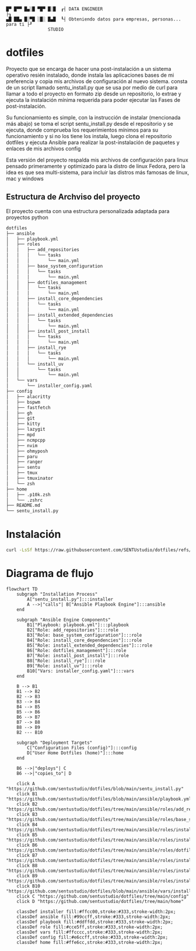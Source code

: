 ```
█▀ █▀▀ █▄░█ ▀█▀ █░█  ┎┤ DATA ENGINEER                                       ├┒
▄█ ██▄ █░▀█ ░█░ █▄█  ┖┤ Obteniendo datos para empresas, personas... para ti ├┚
                STUDIO
```

# dotfiles

Proyecto que se encarga de hacer una post-instalación a un sistema operativo resién instalado, donde instala las aplicaciones bases de mi preferencia y copia mis archivos de configuración al nuevo sistema. consta de un script llamado sentu_install.py que se usa por medio de curl para llamar a todo el proyecto en formato zip desde un repositorio, lo extrae y ejecuta la instalación mínima requerida para poder ejecutar las Fases de post-instalación.

Su funcionamiento es simple, con la instrucción de instalar (mencionada más abajo) se toma el script sentu_install.py desde el repositorio y se ejecuta, donde comprueba los requerimientos mínimos para su funcionamiento y si no los tiene los instala, luego clona el repositorio dotfiles y ejecuta Ansible para realizar la post-instalación de paquetes y enlaces de mis archivos config

Esta versión del proyecto respalda mis archivos de configuración para linux pensado primeramente y optimizado para la distro de linux Fedora, pero la idea es que sea multi-sistema, para incluir las distros más famosas de linux, mac y windows

## Estructura de Archviso del proyecto

El proyecto cuenta con una estructura personalizada adaptada para proyectos python

```bash
dotfiles
├── ansible
│   ├── playbook.yml
│   ├── roles
│   │   ├── add_repositories
│   │   │   └── tasks
│   │   │       └── main.yml
│   │   ├── base_system_configuration
│   │   │   └── tasks
│   │   │       └── main.yml
│   │   ├── dotfiles_management
│   │   │   └── tasks
│   │   │       └── main.yml
│   │   ├── install_core_dependencies
│   │   │   └── tasks
│   │   │       └── main.yml
│   │   ├── install_extended_dependencies
│   │   │   └── tasks
│   │   │       └── main.yml
│   │   ├── install_post_install
│   │   │   └── tasks
│   │   │       └── main.yml
│   │   ├── install_rye
│   │   │   └── tasks
│   │   │       └── main.yml
│   │   └── install_uv
│   │       └── tasks
│   │           └── main.yml
│   └── vars
│       └── installer_config.yaml
├── config
│   ├── alacritty
│   ├── bspwm
│   ├── fastfetch
│   ├── gh
│   ├── git
│   ├── kitty
│   ├── lazygit
│   ├── mpd
│   ├── ncmpcpp
│   ├── nvim
│   ├── ohmyposh
│   ├── paru
│   ├── ranger
│   ├── sentu
│   ├── tmux
│   ├── tmuxinator
│   └── zsh
├── home
│   ├── .p10k.zsh
│   └── .zshrc
├── README.md
└── sentu_install.py

```

# Instalación

```bash
curl -LsSf https://raw.githubusercontent.com/SENTUstudio/dotfiles/refs/heads/main/sentu_install.py | python3
```

# Diagrama de flujo

```mermaid
flowchart TD
    subgraph "Installation Process"
        A["sentu_install.py"]:::installer
        A -->|"calls"| B["Ansible Playbook Engine"]:::ansible
    end

    subgraph "Ansible Engine Components"
        B1["Playbook: playbook.yml"]:::playbook
        B2["Role: add_repositories"]:::role
        B3["Role: base_system_configuration"]:::role
        B4["Role: install_core_dependencies"]:::role
        B5["Role: install_extended_dependencies"]:::role
        B6["Role: dotfiles_management"]:::role
        B7["Role: install_post_install"]:::role
        B8["Role: install_rye"]:::role
        B9["Role: install_uv"]:::role
        B10["Vars: installer_config.yaml"]:::vars
    end

    B --> B1
    B1 --> B2
    B2 --> B3
    B3 --> B4
    B4 --> B5
    B5 --> B6
    B6 --> B7
    B7 --> B8
    B8 --> B9
    B2 --- B10

    subgraph "Deployment Targets"
        C["Configuration Files (config)"]:::config
        D["User Home Dotfiles (home)"]:::home
    end

    B6 -->|"deploys"| C
    B6 -->|"copies_to"| D

    click A "https://github.com/sentustudio/dotfiles/blob/main/sentu_install.py"
    click B1 "https://github.com/sentustudio/dotfiles/blob/main/ansible/playbook.yml"
    click B2 "https://github.com/sentustudio/dotfiles/tree/main/ansible/roles/add_repositories"
    click B3 "https://github.com/sentustudio/dotfiles/tree/main/ansible/roles/base_system_configuration"
    click B4 "https://github.com/sentustudio/dotfiles/tree/main/ansible/roles/install_core_dependencies"
    click B5 "https://github.com/sentustudio/dotfiles/tree/main/ansible/roles/install_extended_dependencies"
    click B6 "https://github.com/sentustudio/dotfiles/tree/main/ansible/roles/dotfiles_management"
    click B7 "https://github.com/sentustudio/dotfiles/tree/main/ansible/roles/install_post_install"
    click B8 "https://github.com/sentustudio/dotfiles/tree/main/ansible/roles/install_rye"
    click B9 "https://github.com/sentustudio/dotfiles/tree/main/ansible/roles/install_uv"
    click B10 "https://github.com/sentustudio/dotfiles/blob/main/ansible/vars/installer_config.yaml"
    click C "https://github.com/sentustudio/dotfiles/tree/main/config"
    click D "https://github.com/sentustudio/dotfiles/tree/main/home"

    classDef installer fill:#ffcc00,stroke:#333,stroke-width:2px;
    classDef ansible fill:#99ccff,stroke:#333,stroke-width:2px;
    classDef playbook fill:#ddffdd,stroke:#333,stroke-width:2px;
    classDef role fill:#cce5ff,stroke:#333,stroke-width:2px;
    classDef vars fill:#ffcccc,stroke:#333,stroke-width:2px;
    classDef config fill:#e6ccff,stroke:#333,stroke-width:2px;
    classDef home fill:#ffe6cc,stroke:#333,stroke-width:2px;
```
